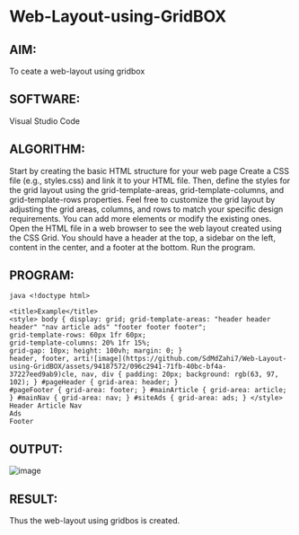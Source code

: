 # Web-Layout-using-GridBOX
## AIM:
To ceate a web-layout using gridbox

## SOFTWARE:
Visual Studio Code
 
## ALGORITHM:
Start by creating the basic HTML structure for your web page
Create a CSS file (e.g., styles.css) and link it to your HTML file. Then, define the styles for the grid layout using the grid-template-areas, grid-template-columns, and grid-template-rows properties.
Feel free to customize the grid layout by adjusting the grid areas, columns, and rows to match your specific design requirements. You can add more elements or modify the existing ones.
Open the HTML file in a web browser to see the web layout created using the CSS Grid. You should have a header at the top, a sidebar on the left, content in the center, and a footer at the bottom.
Run the program.
## PROGRAM:
~~~
java <!doctype html>

<title>Example</title>
<style> body { display: grid; grid-template-areas: "header header header" "nav article ads" "footer footer footer";
grid-template-rows: 60px 1fr 60px;
grid-template-columns: 20% 1fr 15%;
grid-gap: 10px; height: 100vh; margin: 0; }
header, footer, arti![image](https://github.com/SdMdZahi7/Web-Layout-using-GridBOX/assets/94187572/096c2941-71fb-40bc-bf4a-37227eed9ab9)cle, nav, div { padding: 20px; background: rgb(63, 97, 102); } #pageHeader { grid-area: header; }
#pageFooter { grid-area: footer; } #mainArticle { grid-area: article; } #mainNav { grid-area: nav; } #siteAds { grid-area: ads; } </style> Header Article Nav
Ads
Footer
~~~
## OUTPUT:
![image](https://github.com/SdMdZahi7/Web-Layout-using-GridBOX/assets/94187572/90c21b67-22bf-4481-a1f6-8addef16a83a)

## RESULT:
Thus the web-layout using gridbos is created.

